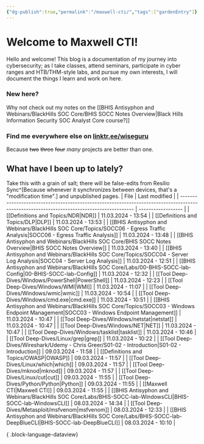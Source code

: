```yaml
---
{"dg-publish":true,"permalink":"/maxwell-cti/","tags":["gardenEntry"]}
---
```


# Welcome to Maxwell CTI!

Hello and welcome! This blog is a documentation of my journey into cybersecurity; as I take classes, attend seminars, participate in cyber ranges and HTB/THM-style labs, and pursue my own interests, I will document the things I learn and work on here.

### New here?
Why not check out my notes on the [[BHIS Antisyphon and Webinars/BlackHills SOC Core/BHIS SOCC Notes Overview\|Black Hills Information Security SOC Analyst Core course?]]


### Find me everywhere else on [linktr.ee/wiseguru](https://linktr.ee/wiseguru)
Because ~~two~~ ~~three~~ ~~four~~ *many* projects are better than one.


## What have I been up to lately?
Take this with a grain of salt; there will be false-edits from Resilio Sync^[Because whenever it synchronizes between devices, that's a "modification time".] and unpublished pages.
| File                                                                                                                                      | Last modified      |
| ----------------------------------------------------------------------------------------------------------------------------------------- | ------------------ |
| [[Definitions and Topics/NDR\|NDR]]                                                                                                    | 11.03.2024 - 13:54 |
| [[Definitions and Topics/DLP\|DLP]]                                                                                                    | 11.03.2024 - 13:53 |
| [[BHIS Antisyphon and Webinars/BlackHills SOC Core/Topics/SOCC06 - Egress Traffic Analysis\|SOCC06 - Egress Traffic Analysis]]         | 11.03.2024 - 13:48 |
| [[BHIS Antisyphon and Webinars/BlackHills SOC Core/BHIS SOCC Notes Overview\|BHIS SOCC Notes Overview]]                                | 11.03.2024 - 13:40 |
| [[BHIS Antisyphon and Webinars/BlackHills SOC Core/Topics/SOCC04 - Server Log Analysis\|SOCC04 - Server Log Analysis]]                 | 11.03.2024 - 12:51 |
| [[BHIS Antisyphon and Webinars/BlackHills SOC Core/Labs/00-BHIS-SOCC-lab-Config\|00-BHIS-SOCC-lab-Config]]                             | 11.03.2024 - 12:32 |
| [[Tool Deep-Dives/Windows/PowerShell\|PowerShell]]                                                                                     | 11.03.2024 - 12:23 |
| [[Tool Deep-Dives/Windows/WMI\|WMI]]                                                                                                   | 11.03.2024 - 11:07 |
| [[Tool Deep-Dives/Windows/wmic\|wmic]]                                                                                                 | 11.03.2024 - 10:54 |
| [[Tool Deep-Dives/Windows/cmd.exe\|cmd.exe]]                                                                                           | 11.03.2024 - 10:51 |
| [[BHIS Antisyphon and Webinars/BlackHills SOC Core/Topics/SOCC03 - Windows Endpoint Management\|SOCC03 - Windows Endpoint Management]] | 11.03.2024 - 10:47 |
| [[Tool Deep-Dives/Windows/netstat\|netstat]]                                                                                           | 11.03.2024 - 10:47 |
| [[Tool Deep-Dives/Windows/NET\|NET]]                                                                                                   | 11.03.2024 - 10:47 |
| [[Tool Deep-Dives/Windows/tasklist\|tasklist]]                                                                                         | 11.03.2024 - 10:46 |
| [[Tool Deep-Dives/Linux/grep\|grep]]                                                                                                   | 11.03.2024 - 10:22 |
| [[Tool Deep-Dives/Wireshark/Udemy - Chris Greer/S01-02 - Introduction\|S01-02 - Introduction]]                                         | 09.03.2024 - 11:58 |
| [[Definitions and Topics/OWASP\|OWASP]]                                                                                                | 09.03.2024 - 11:57 |
| [[Tool Deep-Dives/Linux/which\|which]]                                                                                                 | 09.03.2024 - 11:57 |
| [[Tool Deep-Dives/mknod\|mknod]]                                                                                                       | 09.03.2024 - 11:57 |
| [[Tool Deep-Dives/Linux/cut\|cut]]                                                                                                     | 09.03.2024 - 11:55 |
| [[Tool Deep-Dives/Python/Python\|Python]]                                                                                              | 09.03.2024 - 11:55 |
| [[Maxwell CTI\|Maxwell CTI]]                                                                                                           | 09.03.2024 - 11:55 |
| [[BHIS Antisyphon and Webinars/BlackHills SOC Core/Labs/BHIS-SOCC-lab-WindowsCLI\|BHIS-SOCC-lab-WindowsCLI]]                           | 08.03.2024 - 14:34 |
| [[Tool Deep-Dives/Metasploit/msfvenom\|msfvenom]]                                                                                      | 08.03.2024 - 12:33 |
| [[BHIS Antisyphon and Webinars/BlackHills SOC Core/Labs/BHIS-SOCC-lab-DeepBlueCLI\|BHIS-SOCC-lab-DeepBlueCLI]]                         | 08.03.2024 - 10:10 |

{ .block-language-dataview}